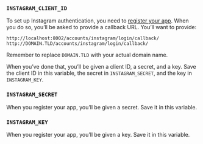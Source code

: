 ### `INSTAGRAM_CLIENT_ID`

To set up Instagram authentication, you need to
[register your app](https://www.instagram.com/developer/clients/manage/).
When you do so, you’ll  be asked to provide a callback URL. You’ll want to
provide:

```
http://localhost:8002/accounts/instagram/login/callback/
http://DOMAIN.TLD/accounts/instagram/login/callback/
```

Remember to replace `DOMAIN.TLD` with your actual domain name.

When you’ve done that, you’ll be given a client ID, a secret, and a key. Save
the client ID in this variable, the secret in `INSTAGRAM_SECRET`, and the key
in `INSTAGRAM_KEY`.

### `INSTAGRAM_SECRET`

When you register your app, you’ll be given a secret. Save it in this variable.

### `INSTAGRAM_KEY`

When you register your app, you’ll be given a key. Save it in this variable.
